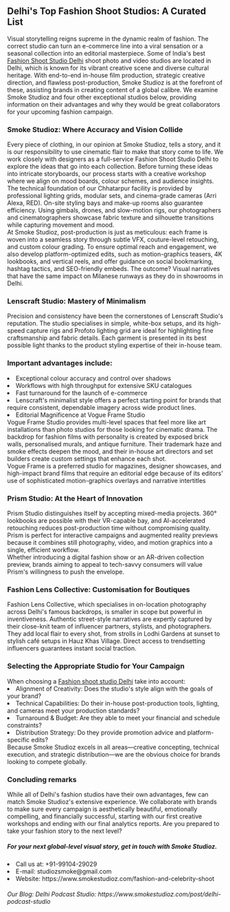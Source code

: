 <h2>Delhi's Top Fashion Shoot Studios: A Curated List</h2>
Visual storytelling reigns supreme in the dynamic realm of fashion. The correct studio can turn an e-commerce line into a viral sensation or a seasonal collection into an editorial masterpiece. Some of India's best <a href="https://www.smokestudioz.com/fashion-and-celebrity-shoot" title="fashion shoot studio Delhi" alt"fashion shoot studio Delhi">Fashion Shoot Studio Delhi</a> shoot photo and video studios are located in Delhi, which is known for its vibrant creative scene and diverse cultural heritage. With end-to-end in-house film production, strategic creative direction, and flawless post-production, Smoke Studioz is at the forefront of these, assisting brands in creating content of a global calibre. We examine Smoke Studioz and four other exceptional studios below, providing information on their advantages and why they would be great collaborators for your upcoming fashion campaign.<br>
<h3>Smoke Studioz: Where Accuracy and Vision Collide</h3>
Every piece of clothing, in our opinion at Smoke Studioz, tells a story, and it is our responsibility to use cinematic flair to make that story come to life. We work closely with designers as a full-service Fashion Shoot Studio Delhi to explore the ideas that go into each collection. Before turning these ideas into intricate storyboards, our process starts with a creative workshop where we align on mood boards, colour schemes, and audience insights.<br>
The technical foundation of our Chhatarpur facility is provided by professional lighting grids, modular sets, and cinema-grade cameras (Arri Alexa, RED). On-site styling bays and make-up rooms also guarantee efficiency. Using gimbals, drones, and slow-motion rigs, our photographers and cinematographers showcase fabric texture and silhouette transitions while capturing movement and mood.<br>
At Smoke Studioz, post-production is just as meticulous: each frame is woven into a seamless story through subtle VFX, couture-level retouching, and custom colour grading. To ensure optimal reach and engagement, we also develop platform-optimized edits, such as motion-graphics teasers, 4K lookbooks, and vertical reels, and offer guidance on social bookmarking, hashtag tactics, and SEO-friendly embeds. The outcome? Visual narratives that have the same impact on Milanese runways as they do in showrooms in Delhi.<br>
<h3>Lenscraft Studio: Mastery of Minimalism</h3>
Precision and consistency have been the cornerstones of Lenscraft Studio's reputation. The studio specialises in simple, white-box setups, and its high-speed capture rigs and Profoto lighting grid are ideal for highlighting fine craftsmanship and fabric details. Each garment is presented in its best possible light thanks to the product styling expertise of their in-house team.<br>
<h3>Important advantages include:</h3>
<li>	Exceptional colour accuracy and control over shadows</li>
<li>Workflows with high throughput for extensive SKU catalogues</li>
<li>Fast turnaround for the launch of e-commerce</li>
<li>Lenscraft's minimalist style offers a perfect starting point for brands that require consistent, dependable imagery across wide product lines.</li>
<li>Editorial Magnificence at Vogue Frame Studio</li>
Vogue Frame Studio provides multi-level spaces that feel more like art installations than photo studios for those looking for cinematic drama. The backdrop for fashion films with personality is created by exposed brick walls, personalised murals, and antique furniture. Their trademark haze and smoke effects deepen the mood, and their in-house art directors and set builders create custom settings that enhance each shot.<br>
Vogue Frame is a preferred studio for magazines, designer showcases, and high-impact brand films that require an editorial edge because of its editors' use of sophisticated motion-graphics overlays and narrative intertitles<br>
<h3>Prism Studio: At the Heart of Innovation</h3>
Prism Studio distinguishes itself by accepting mixed-media projects. 360° lookbooks are possible with their VR-capable bay, and AI-accelerated retouching reduces post-production time without compromising quality. Prism is perfect for interactive campaigns and augmented reality previews because it combines still photography, video, and motion graphics into a single, efficient workflow.<br>
Whether introducing a digital fashion show or an AR-driven collection preview, brands aiming to appeal to tech-savvy consumers will value Prism's willingness to push the envelope.<br>
<h3>Fashion Lens Collective: Customisation for Boutiques</h3>
Fashion Lens Collective, which specialises in on-location photography across Delhi's famous backdrops, is smaller in scope but powerful in inventiveness. Authentic street-style narratives are expertly captured by their close-knit team of influencer partners, stylists, and photographers. They add local flair to every shot, from strolls in Lodhi Gardens at sunset to stylish café setups in Hauz Khas Village. Direct access to trendsetting influencers guarantees instant social traction.<br>
<h3>Selecting the Appropriate Studio for Your Campaign</h3>
When choosing a <a href="https://www.smokestudioz.com/fashion-and-celebrity-shoot" title="fashion shoot studio Delhi" alt"fashion shoot studio Delhi">Fashion shoot studio Delhi</a> take into account:<br>
<li>Alignment of Creativity: Does the studio's style align with the goals of your brand?</li>
<li>Technical Capabilities: Do their in-house post-production tools, lighting, and cameras meet your production standards?</li>
<li>	Turnaround & Budget: Are they able to meet your financial and schedule constraints?</li>
<li>	Distribution Strategy: Do they provide promotion advice and platform-specific edits?</li>
Because Smoke Studioz excels in all areas—creative concepting, technical execution, and strategic distribution—we are the obvious choice for brands looking to compete globally.<br>
<h3>Concluding remarks</h3>
 While all of Delhi's fashion studios have their own advantages, few can match Smoke Studioz's extensive experience. We collaborate with brands to make sure every campaign is aesthetically beautiful, emotionally compelling, and financially successful, starting with our first creative workshops and ending with our final analytics reports. Are you prepared to take your fashion story to the next level? <br>
 <h5>For your next global-level visual story, get in touch with Smoke Studioz. </h5>
 <li>Call us at: +91-99104-29029 </li>
 <li>E-mail:  studiozsmoke@gmail.com</li>
 <li>Website: https://www.smokestudioz.com/fashion-and-celebrity-shoot</li>
 <h6>Our Blog: Delhi Podcast Studio: https://www.smokestudioz.com/post/delhi-podcast-studio </h6>
